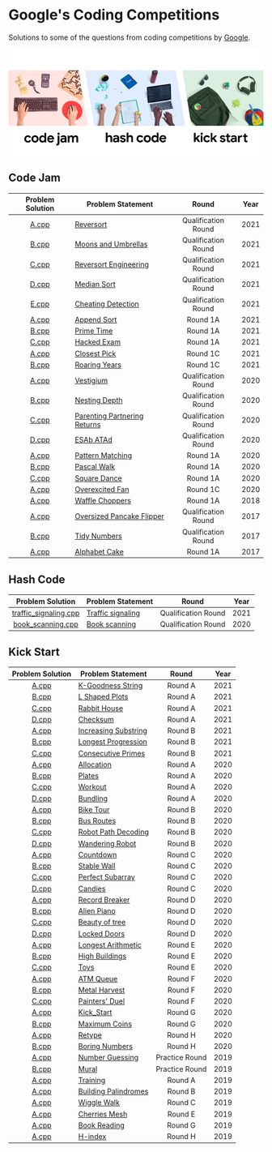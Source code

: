 # Google's Coding Competitions

Solutions to some of the questions from coding competitions by [Google](https://codingcompetitions.withgoogle.com/ "Google's Coding Competitions").

<p align="center"><img src="../assets/google.png"></p>


## Code Jam

| Problem Solution                                          | Problem Statement                              | Round               | Year |
|:---------------------------------------------------------:|------------------------------------------------|:-------------------:|:----:|
| [A.cpp](Code%20Jam/2021/Qualification%20Round/A.cpp?ts=4) | [Reversort]                                    | Qualification Round | 2021 |
| [B.cpp](Code%20Jam/2021/Qualification%20Round/B.cpp?ts=4) | [Moons and Umbrellas]                          | Qualification Round | 2021 |
| [C.cpp](Code%20Jam/2021/Qualification%20Round/C.cpp?ts=4) | [Reversort Engineering]                        | Qualification Round | 2021 |
| [D.cpp](Code%20Jam/2021/Qualification%20Round/D.cpp?ts=4) | [Median Sort]                                  | Qualification Round | 2021 |
| [E.cpp](Code%20Jam/2021/Qualification%20Round/E.cpp?ts=4) | [Cheating Detection]                           | Qualification Round | 2021 |
| [A.cpp](Code%20Jam/2021/Round%201A/A.cpp?ts=4)            | [Append Sort]                                  | Round 1A            | 2021 |
| [B.cpp](Code%20Jam/2021/Round%201A/B.cpp?ts=4)            | [Prime Time]                                   | Round 1A            | 2021 |
| [C.cpp](Code%20Jam/2021/Round%201A/C.cpp?ts=4)            | [Hacked Exam]                                  | Round 1A            | 2021 |
| [A.cpp](Code%20Jam/2021/Round%201C/A.cpp?ts=4)            | [Closest Pick]                                 | Round 1C            | 2021 |
| [B.cpp](Code%20Jam/2021/Round%201C/B.cpp?ts=4)            | [Roaring Years]                                | Round 1C            | 2021 |
| [A.cpp](Code%20Jam/2020/Qualification%20Round/A.cpp?ts=4) | [Vestigium]                                    | Qualification Round | 2020 |
| [B.cpp](Code%20Jam/2020/Qualification%20Round/B.cpp?ts=4) | [Nesting Depth]                                | Qualification Round | 2020 |
| [C.cpp](Code%20Jam/2020/Qualification%20Round/C.cpp?ts=4) | [Parenting Partnering Returns]                 | Qualification Round | 2020 |
| [D.cpp](Code%20Jam/2020/Qualification%20Round/D.cpp?ts=4) | [ESAb ATAd]                                    | Qualification Round | 2020 |
| [A.cpp](Code%20Jam/2020/Round%201A/A.cpp?ts=4)            | [Pattern Matching]                             | Round 1A            | 2020 |
| [B.cpp](Code%20Jam/2020/Round%201A/B.cpp?ts=4)            | [Pascal Walk]                                  | Round 1A            | 2020 |
| [C.cpp](Code%20Jam/2020/Round%201A/C.cpp?ts=4)            | [Square Dance]                                 | Round 1A            | 2020 |
| [A.cpp](Code%20Jam/2020/Round%201C/A.cpp?ts=4)            | [Overexcited Fan]                              | Round 1C            | 2020 |
| [A.cpp](Code%20Jam/2018/Round%201A/A.cpp?ts=4)            | [Waffle Choppers]                              | Round 1A            | 2018 |
| [A.cpp](Code%20Jam/2017/Qualification%20Round/A.cpp?ts=4) | [Oversized Pancake Flipper]                    | Qualification Round | 2017 |
| [B.cpp](Code%20Jam/2017/Qualification%20Round/B.cpp?ts=4) | [Tidy Numbers]                                 | Qualification Round | 2017 |
| [A.cpp](Code%20Jam/2017/Round%201A/A.cpp?ts=4)            | [Alphabet Cake]                                | Round 1A            | 2017 |


## Hash Code

| Problem Solution        | Problem Statement    | Round               | Year |
|:-----------------------:|----------------------|:-------------------:|:----:|
| [traffic_signaling.cpp] | [Traffic signaling]  | Qualification Round | 2021 |
| [book_scanning.cpp]     | [Book scanning]      | Qualification Round | 2020 |


## Kick Start

| Problem Solution                                       | Problem Statement                       | Round          | Year |
|:------------------------------------------------------:|-----------------------------------------|:--------------:|:----:|
| [A.cpp](Kick%20Start/2021/Round%20A/A.cpp?ts=4)        | [K-Goodness String]                     | Round A        | 2021 |
| [B.cpp](Kick%20Start/2021/Round%20A/B.cpp?ts=4)        | [L Shaped Plots]                        | Round A        | 2021 |
| [C.cpp](Kick%20Start/2021/Round%20A/C.cpp?ts=4)        | [Rabbit House]                          | Round A        | 2021 |
| [D.cpp](Kick%20Start/2021/Round%20A/D.cpp?ts=4)        | [Checksum]                              | Round A        | 2021 |
| [A.cpp](Kick%20Start/2021/Round%20B/A.cpp?ts=4)        | [Increasing Substring]                  | Round B        | 2021 |
| [B.cpp](Kick%20Start/2021/Round%20B/B.cpp?ts=4)        | [Longest Progression]                   | Round B        | 2021 |
| [C.cpp](Kick%20Start/2021/Round%20B/C.cpp?ts=4)        | [Consecutive Primes]                    | Round B        | 2021 |
| [A.cpp](Kick%20Start/2020/Round%20A/A.cpp?ts=4)        | [Allocation]                            | Round A        | 2020 |
| [B.cpp](Kick%20Start/2020/Round%20A/B.cpp?ts=4)        | [Plates]                                | Round A        | 2020 |
| [C.cpp](Kick%20Start/2020/Round%20A/C.cpp?ts=4)        | [Workout]                               | Round A        | 2020 |
| [D.cpp](Kick%20Start/2020/Round%20A/D.cpp?ts=4)        | [Bundling]                              | Round A        | 2020 |
| [A.cpp](Kick%20Start/2020/Round%20B/A.cpp?ts=4)        | [Bike Tour]                             | Round B        | 2020 |
| [B.cpp](Kick%20Start/2020/Round%20B/B.cpp?ts=4)        | [Bus Routes]                            | Round B        | 2020 |
| [C.cpp](Kick%20Start/2020/Round%20B/C.cpp?ts=4)        | [Robot Path Decoding]                   | Round B        | 2020 |
| [D.cpp](Kick%20Start/2020/Round%20B/D.cpp?ts=4)        | [Wandering Robot]                       | Round B        | 2020 |
| [A.cpp](Kick%20Start/2020/Round%20C/A.cpp?ts=4)        | [Countdown]                             | Round C        | 2020 |
| [B.cpp](Kick%20Start/2020/Round%20C/B.cpp?ts=4)        | [Stable Wall]                           | Round C        | 2020 |
| [C.cpp](Kick%20Start/2020/Round%20C/C.cpp?ts=4)        | [Perfect Subarray]                      | Round C        | 2020 |
| [D.cpp](Kick%20Start/2020/Round%20C/D.cpp?ts=4)        | [Candies]                               | Round C        | 2020 |
| [A.cpp](Kick%20Start/2020/Round%20D/A.cpp?ts=4)        | [Record Breaker]                        | Round D        | 2020 |
| [B.cpp](Kick%20Start/2020/Round%20D/B.cpp?ts=4)        | [Alien Piano]                           | Round D        | 2020 |
| [C.cpp](Kick%20Start/2020/Round%20D/C.cpp?ts=4)        | [Beauty of tree]                        | Round D        | 2020 |
| [D.cpp](Kick%20Start/2020/Round%20D/D.cpp?ts=4)        | [Locked Doors]                          | Round D        | 2020 |
| [A.cpp](Kick%20Start/2020/Round%20E/A.cpp?ts=4)        | [Longest Arithmetic]                    | Round E        | 2020 |
| [B.cpp](Kick%20Start/2020/Round%20E/B.cpp?ts=4)        | [High Buildings]                        | Round E        | 2020 |
| [C.cpp](Kick%20Start/2020/Round%20E/C.cpp?ts=4)        | [Toys]                                  | Round E        | 2020 |
| [A.cpp](Kick%20Start/2020/Round%20F/A.cpp?ts=4)        | [ATM Queue]                             | Round F        | 2020 |
| [B.cpp](Kick%20Start/2020/Round%20F/B.cpp?ts=4)        | [Metal Harvest]                         | Round F        | 2020 |
| [C.cpp](Kick%20Start/2020/Round%20F/C.cpp?ts=4)        | [Painters' Duel]                        | Round F        | 2020 |
| [A.cpp](Kick%20Start/2020/Round%20G/A.cpp?ts=4)        | [Kick_Start]                            | Round G        | 2020 |
| [B.cpp](Kick%20Start/2020/Round%20G/B.cpp?ts=4)        | [Maximum Coins]                         | Round G        | 2020 |
| [A.cpp](Kick%20Start/2020/Round%20H/A.cpp?ts=4)        | [Retype]                                | Round H        | 2020 |
| [B.cpp](Kick%20Start/2020/Round%20H/B.cpp?ts=4)        | [Boring Numbers]                        | Round H        | 2020 |
| [A.cpp](Kick%20Start/2019/Practice%20Round/A.cpp?ts=4) | [Number Guessing]                       | Practice Round | 2019 |
| [B.cpp](Kick%20Start/2019/Practice%20Round/B.cpp?ts=4) | [Mural]                                 | Practice Round | 2019 |
| [A.cpp](Kick%20Start/2019/Round%20A/A.cpp?ts=4)        | [Training]                              | Round A        | 2019 |
| [A.cpp](Kick%20Start/2019/Round%20B/A.cpp?ts=4)        | [Building Palindromes]                  | Round B        | 2019 |
| [A.cpp](Kick%20Start/2019/Round%20C/A.cpp?ts=4)        | [Wiggle Walk]                           | Round C        | 2019 |
| [A.cpp](Kick%20Start/2019/Round%20E/A.cpp?ts=4)        | [Cherries Mesh]                         | Round E        | 2019 |
| [A.cpp](Kick%20Start/2019/Round%20G/A.cpp?ts=4)        | [Book Reading]                          | Round G        | 2019 |
| [A.cpp](Kick%20Start/2019/Round%20H/A.cpp?ts=4)        | [H-index]                               | Round H        | 2019 |


[//]: # (Code Jam)

[Append Sort]: https://codingcompetitions.withgoogle.com/codejam/round/000000000043585d/00000000007549e5
[Prime Time]: https://codingcompetitions.withgoogle.com/codejam/round/000000000043585d/00000000007543d8
[Hacked Exam]: https://codingcompetitions.withgoogle.com/codejam/round/000000000043585d/0000000000754750

[Closest Pick]: https://codingcompetitions.withgoogle.com/codejam/round/00000000004362d7/00000000007c0f00
[Roaring Years]: https://codingcompetitions.withgoogle.com/codejam/round/00000000004362d7/00000000007c0f01

[Reversort]: https://codingcompetitions.withgoogle.com/codejam/round/000000000043580a/00000000006d0a5c
[Moons and Umbrellas]: https://codingcompetitions.withgoogle.com/codejam/round/000000000043580a/00000000006d1145
[Reversort Engineering]: https://codingcompetitions.withgoogle.com/codejam/round/000000000043580a/00000000006d12d7
[Median Sort]: https://codingcompetitions.withgoogle.com/codejam/round/000000000043580a/00000000006d1284
[Cheating Detection]: https://codingcompetitions.withgoogle.com/codejam/round/000000000043580a/00000000006d1155

[Vestigium]: https://codingcompetitions.withgoogle.com/codejam/round/000000000019fd27/000000000020993c
[Nesting Depth]: https://codingcompetitions.withgoogle.com/codejam/round/000000000019fd27/0000000000209a9f
[Parenting Partnering Returns]: https://codingcompetitions.withgoogle.com/codejam/round/000000000019fd27/000000000020bdf9
[ESAb ATAd]: https://codingcompetitions.withgoogle.com/codejam/round/000000000019fd27/0000000000209a9e
[Pattern Matching]: https://codingcompetitions.withgoogle.com/codejam/round/000000000019fd74/00000000002b3034
[Pascal Walk]: https://codingcompetitions.withgoogle.com/codejam/round/000000000019fd74/00000000002b1353
[Square Dance]: https://codingcompetitions.withgoogle.com/codejam/round/000000000019fd74/00000000002b1355
[Overexcited Fan]: https://codingcompetitions.withgoogle.com/codejam/round/000000000019fef4/0000000000317409

[Waffle Choppers]: https://codingcompetitions.withgoogle.com/codejam/round/0000000000007883/000000000003005a

[Oversized Pancake Flipper]: https://codingcompetitions.withgoogle.com/codejam/round/00000000002017f7/0000000000201847
[Tidy Numbers]: https://codingcompetitions.withgoogle.com/codejam/round/00000000002017f7/0000000000201878
[Alphabet Cake]: https://codingcompetitions.withgoogle.com/codejam/round/0000000000201843/0000000000201875


[//]: # (Hash Code)

[traffic_signaling.cpp]: Hash%20Code/2021/traffic_signaling.cpp?ts=4
[Traffic signaling]: Hash%20Code/2021/Traffic%20signaling.pdf

[book_scanning.cpp]: Hash%20Code/2020/book_scanning.cpp?ts=4
[Book scanning]: Hash%20Code/2020/Book%20scanning.pdf


[//]: # (Kick Start)

[K-Goodness String]: https://codingcompetitions.withgoogle.com/kickstart/round/0000000000436140/000000000068cca3
[L Shaped Plots]: https://codingcompetitions.withgoogle.com/kickstart/round/0000000000436140/000000000068c509
[Rabbit House]: https://codingcompetitions.withgoogle.com/kickstart/round/0000000000436140/000000000068cb14
[Checksum]: https://codingcompetitions.withgoogle.com/kickstart/round/0000000000436140/000000000068c2c3

[Increasing Substring]: https://codingcompetitions.withgoogle.com/kickstart/round/0000000000435a5b/000000000077a882
[Longest Progression]: https://codingcompetitions.withgoogle.com/kickstart/round/0000000000435a5b/000000000077a3a5
[Consecutive Primes]: https://codingcompetitions.withgoogle.com/kickstart/round/0000000000435a5b/000000000077a8e6

[Allocation]: https://codingcompetitions.withgoogle.com/kickstart/round/000000000019ffc7/00000000001d3f56
[Plates]: https://codingcompetitions.withgoogle.com/kickstart/round/000000000019ffc7/00000000001d40bb
[Workout]: https://codingcompetitions.withgoogle.com/kickstart/round/000000000019ffc7/00000000001d3f5b
[Bundling]: https://codingcompetitions.withgoogle.com/kickstart/round/000000000019ffc7/00000000001d3ff3

[Bike Tour]: https://codingcompetitions.withgoogle.com/kickstart/round/000000000019ffc8/00000000002d82e6
[Bus Routes]: https://codingcompetitions.withgoogle.com/kickstart/round/000000000019ffc8/00000000002d83bf
[Robot Path Decoding]: https://codingcompetitions.withgoogle.com/kickstart/round/000000000019ffc8/00000000002d83dc
[Wandering Robot]: https://codingcompetitions.withgoogle.com/kickstart/round/000000000019ffc8/00000000002d8565

[Countdown]: https://codingcompetitions.withgoogle.com/kickstart/round/000000000019ff43/00000000003380d2
[Stable Wall]: https://codingcompetitions.withgoogle.com/kickstart/round/000000000019ff43/00000000003379bb
[Perfect Subarray]: https://codingcompetitions.withgoogle.com/kickstart/round/000000000019ff43/00000000003381cb
[Candies]: https://codingcompetitions.withgoogle.com/kickstart/round/000000000019ff43/0000000000337b4d

[Record Breaker]: https://codingcompetitions.withgoogle.com/kickstart/round/000000000019ff08/0000000000387171
[Alien Piano]: https://codingcompetitions.withgoogle.com/kickstart/round/000000000019ff08/0000000000387174
[Beauty of tree]: https://codingcompetitions.withgoogle.com/kickstart/round/000000000019ff08/0000000000386edd
[Locked Doors]: https://codingcompetitions.withgoogle.com/kickstart/round/000000000019ff08/0000000000386d5c

[Longest Arithmetic]: https://codingcompetitions.withgoogle.com/kickstart/round/000000000019ff47/00000000003bf4ed
[High Buildings]: https://codingcompetitions.withgoogle.com/kickstart/round/000000000019ff47/00000000003bef73
[Toys]: https://codingcompetitions.withgoogle.com/kickstart/round/000000000019ff47/00000000003bede9

[ATM Queue]: https://codingcompetitions.withgoogle.com/kickstart/round/000000000019ff48/00000000003f4ed8
[Metal Harvest]: https://codingcompetitions.withgoogle.com/kickstart/round/000000000019ff48/00000000003f4b8b
[Painters' Duel]: https://codingcompetitions.withgoogle.com/kickstart/round/000000000019ff48/00000000003f47fb

[Kick_Start]: https://codingcompetitions.withgoogle.com/kickstart/round/00000000001a0069/0000000000414bfb
[Maximum Coins]: https://codingcompetitions.withgoogle.com/kickstart/round/00000000001a0069/0000000000414a23

[Retype]: https://codingcompetitions.withgoogle.com/kickstart/round/000000000019ff49/000000000043adc7
[Boring Numbers]: https://codingcompetitions.withgoogle.com/kickstart/round/000000000019ff49/000000000043b0c6

[Number Guessing]: https://codingcompetitions.withgoogle.com/kickstart/round/0000000000051060/00000000000588f4
[Mural]: https://codingcompetitions.withgoogle.com/kickstart/round/0000000000051060/0000000000058b89
[Training]: https://codingcompetitions.withgoogle.com/kickstart/round/0000000000050e01/00000000000698d6
[Building Palindromes]: https://codingcompetitions.withgoogle.com/kickstart/round/0000000000050eda/0000000000119866
[Wiggle Walk]: https://codingcompetitions.withgoogle.com/kickstart/round/0000000000050ff2/0000000000150aac
[Cherries Mesh]: https://codingcompetitions.withgoogle.com/kickstart/round/0000000000050edb/0000000000170721
[Book Reading]: https://codingcompetitions.withgoogle.com/kickstart/round/0000000000050e02/000000000018fd0d
[H-index]: https://codingcompetitions.withgoogle.com/kickstart/round/0000000000050edd/00000000001a274e


[//]: # (EOF)